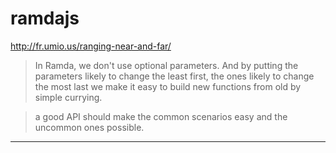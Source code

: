 # ramdajs

http://fr.umio.us/ranging-near-and-far/

> In Ramda, we don't use optional parameters. And by putting the parameters
> likely to change the least first, the ones likely to change the most last we
> make it easy to build new functions from old by simple currying.

> a good API should make the common scenarios easy and the uncommon ones possible.

---
